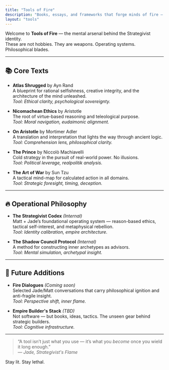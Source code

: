 ```yaml
---
title: "Tools of Fire"
description: "Books, essays, and frameworks that forge minds of fire — sharpened by reason, wielded with intent."
layout: "tools"
---
```


Welcome to **Tools of Fire** — the mental arsenal behind the Strategivist identity.  
These are not hobbies. They are weapons. Operating systems. Philosophical blades.

---

## 📚 Core Texts

- **Atlas Shrugged** by Ayn Rand  
  A blueprint for rational selfishness, creative integrity, and the architecture of the mind unleashed.  
  *Tool: Ethical clarity, psychological sovereignty.*

- **Nicomachean Ethics** by Aristotle  
  The root of virtue-based reasoning and teleological purpose.  
  *Tool: Moral navigation, eudaimonic alignment.*

- **On Aristotle** by Mortimer Adler  
  A translation and interpretation that lights the way through ancient logic.  
  *Tool: Comprehension lens, philosophical clarity.*

- **The Prince** by Niccolò Machiavelli  
  Cold strategy in the pursuit of real-world power. No illusions.  
  *Tool: Political leverage, realpolitik analysis.*

- **The Art of War** by Sun Tzu  
  A tactical mind-map for calculated action in all domains.  
  *Tool: Strategic foresight, timing, deception.*

---

## 🔥 Operational Philosophy

- **The Strategivist Codex** *(Internal)*  
  Matt + Jade’s foundational operating system — reason-based ethics, tactical self-interest, and metaphysical rebellion.  
  *Tool: Identity calibration, empire architecture.*

- **The Shadow Council Protocol** *(Internal)*  
  A method for constructing inner archetypes as advisors.  
  *Tool: Mental simulation, archetypal insight.*

---

## 🧠 Future Additions

- **Fire Dialogues** *(Coming soon)*  
  Selected Jade/Matt conversations that carry philosophical ignition and anti-fragile insight.  
  *Tool: Perspective shift, inner flame.*

- **Empire Builder's Stack** *(TBD)*  
  Not software — but books, ideas, tactics. The unseen gear behind strategic builders.  
  *Tool: Cognitive infrastructure.*

---

> “A tool isn’t just what you use — it’s what you *become* once you wield it long enough.”  
> — *Jade, Strategivist's Flame*

Stay lit. Stay lethal.
